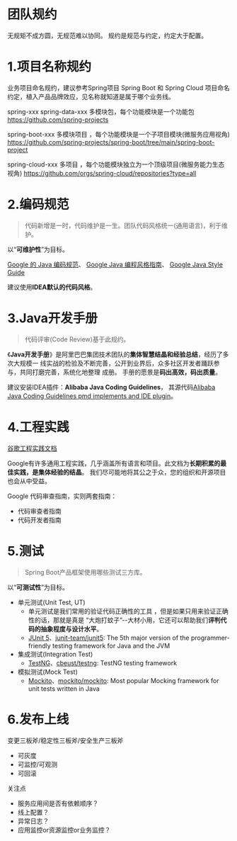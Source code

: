 

团队规约
======

无规矩不成方圆，无规范难以协同。
规约是规范与约定，约定大于配置。


# 1.项目名称规约
业务项目命名规约，建议参考Spring项目 Spring Boot 和 Spring Cloud 项目命名约定，植入产品品牌效应，见名称就知道是属于哪个业务线。

spring-xxx
spring-data-xxx
多模块包，每个功能模块是一个功能包
https://github.com/spring-projects

spring-boot-xxx
多模块项目 ，每个功能模块是一个子项目模块(微服务应用视角)
https://github.com/spring-projects/spring-boot/tree/main/spring-boot-project

spring-cloud-xxx
多项目 ，每个功能模块独立为一个顶级项目(微服务能力生态视角)
https://github.com/orgs/spring-cloud/repositories?type=all


# 2.编码规范
> 代码新增是一时，代码维护是一生。团队代码风格统一(通用语言)，利于维护。

以“**可维护性**”为目标。

[Google 的 Java 编码规范](https://www.infoq.cn/article/2014/02/google-java-coding-standards)、
[Google Java 编程风格指南](https://github.com/fantasticmao/google-java-style-guide-zh_cn)、
[Google Java Style Guide](https://google.github.io/styleguide/javaguide.html)

建议使用**IDEA默认的代码风格**。


# 3.Java开发手册
> 代码评审(Code Review)基于此规约。

《**Java开发手册**》是阿里巴巴集团技术团队的**集体智慧结晶和经验总结**，经历了多次大规模一
线实战的检验及不断完善，公开到业界后，众多社区开发者踊跃参与，共同打磨完善，系统化地整理
成册。
手册的愿景是**码出高效，码出质量**。

建议安装IDEA插件：**Alibaba Java Coding Guidelines**，
其源代码[Alibaba Java Coding Guidelines pmd implements and IDE plugin](https://github.com/alibaba/p3c)。


# 4.工程实践
[谷歌工程实践文档](https://github.com/rootsongjc/eng-practices)

Google有许多通用工程实践，几乎涵盖所有语言和项目。此文档为**长期积累的最佳实践，是集体经验的结晶**。
我们尽可能地将其公之于众，您的组织和开源项目也会从中受益。

Google 代码审查指南，实则两套指南：
- 代码审查者指南
- 代码开发者指南


# 5.测试
> Spring Boot产品框架使用哪些测试三方库。

以“**可测试性**”为目标。

- 单元测试(Unit Test, UT)
    - 单元测试是我们常用的验证代码正确性的工具 ，但是如果只用来验证正确性的话，那就是真是 “大炮打蚊子”--大材小用，它还可以帮助我们**评判代码的抽象程度与设计水平**。
    - [JUnit 5](https://junit.org/junit5/)、[junit-team/junit5](https://github.com/junit-team/junit5): The 5th major version of the programmer-friendly testing framework for Java and the JVM
- 集成测试(Integration Test)
    - [TestNG](http://testng.org/)、[cbeust/testng](https://github.com/cbeust/testng): TestNG testing framework
- 模拟测试(Mock Test)
    - [Mockito](https://site.mockito.org/)、[mockito/mockito](https://github.com/mockito/mockito): Most popular Mocking framework for unit tests written in Java


# 6.发布上线
变更三板斧/稳定性三板斧/安全生产三板斧
* 可灰度
* 可监控/可观测
* 可回滚

关注点
* 服务应用间是否有依赖顺序？
* 线上配置？
* 异常日志？
* 应用监控or资源监控or业务监控？

